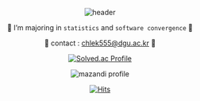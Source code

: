 <div align = center>
    
  ![header](https://capsule-render.vercel.app/api?type=waving&color=auto&height=300&section=header&text=🦖%20HI!%20I'M%20DAHEE%20🎀&fontSize=70)
  
  
  
  🎈 I’m majoring in `statistics` and `software convergence` 🎈
    
   🎈 contact : chlek555@dgu.ac.kr 🎈
    
 
    
    
    
    

    
[![Solved.ac Profile](http://mazassumnida.wtf/api/generate_badge?boj=chlek555)](https://solved.ac/chlek555)
  
![mazandi profile](http://mazandi.herokuapp.com/api?handle=chlek555&theme=black)
  
    

    
[![Hits](https://hits.seeyoufarm.com/api/count/incr/badge.svg?url=https%3A%2F%2Fgithub.com%2Fdaheeda&count_bg=%23FCF03D&title_bg=%23000000&icon=github.svg&icon_color=%23FFFFFF&title=HITS&edge_flat=false)](https://hits.seeyoufarm.com)
